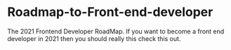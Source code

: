 # Roadmap-to-Front-end-developer
The 2021 Frontend Developer RoadMap. If you want to become a front end developer in 2021 then you should really this check this out.
